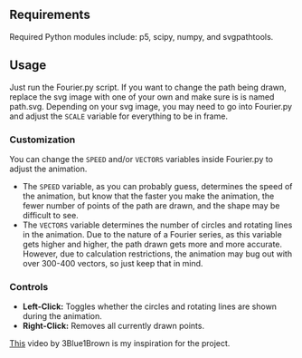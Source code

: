 ## Requirements

Required Python modules include: p5, scipy, numpy, and svgpathtools.

## Usage

Just run the Fourier.py script. If you want to change the path being drawn, replace the svg image with one of your own and make sure is is named path.svg. Depending on your svg image, you may need to go into Fourier.py and adjust the <code>SCALE</code> variable for everything to be in frame.

### Customization

You can change the <code>SPEED</code> and/or <code>VECTORS</code> variables inside Fourier.py to adjust the animation.
* The <code>SPEED</code> variable, as you can probably guess, determines the speed of the animation, but know that the faster you make the animation, the fewer number of points of the path are drawn, and the shape may be difficult to see.
* The <code>VECTORS</code> variable determines the number of circles and rotating lines in the animation. Due to the nature of a Fourier series, as this variable gets higher and higher, the path drawn gets more and more accurate. However, due to calculation restrictions, the animation may bug out with over 300-400 vectors, so just keep that in mind.

### Controls

* **Left-Click:** Toggles whether the circles and  rotating lines are shown during the animation.
* **Right-Click:** Removes all currently drawn points.


<a href="https://youtu.be/-qgreAUpPwM">This</a> video by 3Blue1Brown is my inspiration for the project.
